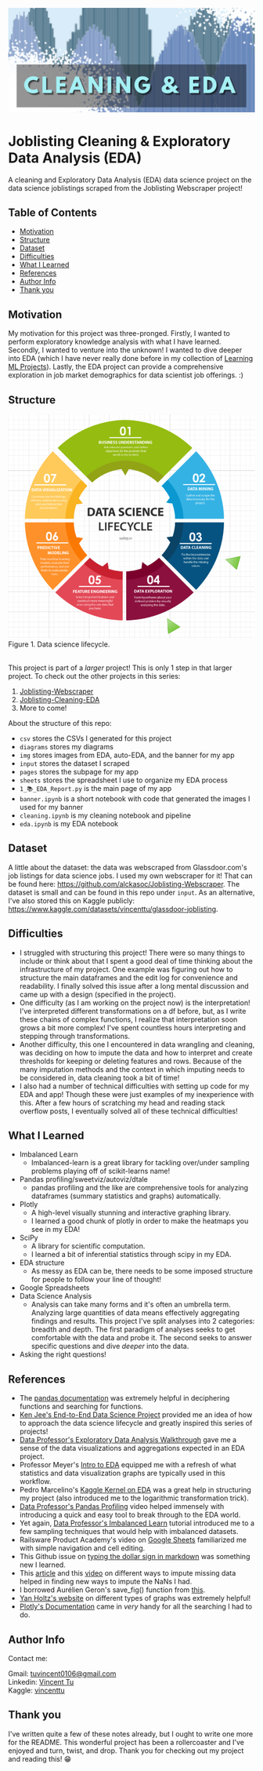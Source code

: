 ![](https://github.com/alckasoc/Joblisting-Cleaning-EDA/blob/main/img/banner/banner_cropped.png?raw=true)

# Joblisting Cleaning & Exploratory Data Analysis (EDA)

A cleaning and Exploratory Data Analysis (EDA) data science project on the data science joblistings scraped from the Joblisting Webscraper project!

## Table of Contents

- [Motivation](https://github.com/alckasoc/Joblisting-Cleaning-EDA/blob/main/README.md#motivation)
- [Structure](https://github.com/alckasoc/Joblisting-Cleaning-EDA/blob/main/README.md#structure)
- [Dataset](https://github.com/alckasoc/Joblisting-Cleaning-EDA/blob/main/README.md#dataset)
- [Difficulties](https://github.com/alckasoc/Joblisting-Cleaning-EDA/blob/main/README.md#difficulties)
- [What I Learned](https://github.com/alckasoc/Joblisting-Cleaning-EDA/blob/main/README.md#what-i-learned)
- [References](https://github.com/alckasoc/Joblisting-Cleaning-EDA/blob/main/README.md#references)
- [Author Info](https://github.com/alckasoc/Joblisting-Cleaning-EDA/blob/main/README.md#author-info)
- [Thank you](https://github.com/alckasoc/Joblisting-Cleaning-EDA/blob/main/README.md#thank-you)

## Motivation

My motivation for this project was three-pronged. Firstly, I wanted to perform exploratory knowledge analysis with what I have learned. Secondly, I wanted to venture into the unknown! I wanted to dive deeper into EDA (which I have never really done before in my collection of [Learning ML Projects](https://github.com/alckasoc/LearningML-Projects)). Lastly, the EDA project can provide a comprehensive exploration in job market demographics for data scientist job offerings. :)

## Structure

![](https://github.com/alckasoc/Joblisting-Cleaning-EDA/blob/main/diagrams/pipeline_diagram.PNG?raw=true)\
Figure 1. Data science lifecycle. 
<br/><br/>

This project is part of a *larger* project! This is only 1 step in that larger project. To check out the other projects in this series:
1. [Joblisting-Webscraper](https://github.com/alckasoc/Joblisting-Webscraper)
2. [Joblisting-Cleaning-EDA](https://github.com/alckasoc/Joblisting-Cleaning-EDA)
3. More to come!

About the structure of this repo:
* `csv` stores the CSVs I generated for this project
* `diagrams` stores my diagrams
* `img` stores images from EDA, auto-EDA, and the banner for my app
* `input` stores the dataset I scraped
* `pages` stores the subpage for my app
* `sheets` stores the spreadsheet I use to organize my EDA process
* `1_📚_EDA_Report.py` is the main page of my app
* `banner.ipynb` is a short notebook with code that generated the images I used for my banner
* `cleaning.ipynb` is my cleaning notebook and pipeline
* `eda.ipynb` is my EDA notebook


## Dataset

A little about the dataset: the data was webscraped from Glassdoor.com's job listings for data science jobs. I used my own webscraper for it! That can be found here: https://github.com/alckasoc/Joblisting-Webscraper. The dataset is small and can be found in this repo under `input`. As an alternative, I've also stored this on Kaggle publicly: https://www.kaggle.com/datasets/vincenttu/glassdoor-joblisting.

## Difficulties

- I struggled with structuring this project! There were so many things to include or think about that I spent a good deal of time thinking about the infrastructure of my project. One example was figuring out how to structure the main dataframes and the edit log for convenience and readability. I finally solved this issue after a long mental discussion and came up with a design (specified in the project).
- One difficulty (as I am working on the project now) is the interpretation! I've interpreted different transformations on a df before, but, as I write these chains of complex functions, I realize that interpretation soon grows a bit more complex! I've spent countless hours interpreting and stepping through transformations.
- Another difficulty, this one I encountered in data wrangling and cleaning, was deciding on how to impute the data and how to interpret and create thresholds for keeping or deleting features and rows. Because of the many imputation methods and the context in which imputing needs to be considered in, data cleaning took a bit of time!
- I also had a number of technical difficulties with setting up code for my EDA and app! Though these were just examples of my inexperience with this. After a few hours of scratching my head and reading stack overflow posts, I eventually solved all of these technical difficulties!

## What I Learned

- Imbalanced Learn
    - Imbalanced-learn is a great library for tackling over/under sampling problems playing off of scikit-learns name!
- Pandas profiling/sweetviz/autoviz/dtale
    - pandas profiling and the like are comprehensive tools for analyzing dataframes (summary statistics and graphs) automatically.
- Plotly
    - A high-level visually stunning and interactive graphing library.
    - I learned a good chunk of plotly in order to make the heatmaps you see in my EDA!
- SciPy
    - A library for scientific computation.
    - I learned a bit of inferential statistics through scipy in my EDA.
- EDA structure
    - As messy as EDA can be, there needs to be some imposed structure for people to follow your line of thought!
- Google Spreadsheets
- Data Science Analysis
    - Analysis can take many forms and it's often an umbrella term. Analyzing large quantities of data means effectively aggregating findings and results. This project I've split analyses into 2 categories: breadth and depth. The first paradigm of analyses seeks to get comfortable with the data and probe it. The second seeks to answer specific questions and dive *deeper* into the data.
- Asking the right questions!
    

## References

- The [pandas documentation](https://pandas.pydata.org/pandas-docs/stable/) was extremely helpful in deciphering functions and searching for functions.
- [Ken Jee's End-to-End Data Science Project](https://www.youtube.com/watch?v=QWgg4w1SpJ8&list=PL2zq7klxX5ASFejJj80ob9ZAnBHdz5O1t&index=4&ab_channel=KenJeeKenJeeVerified) provided me an idea of how to approach the data science lifecycle and greatly inspired this series of projects!
- [Data Professor's Exploratory Data Analysis Walkthrough](https://www.youtube.com/watch?v=9m4n2xVzk9o) gave me a sense of the data visualizations and aggregations expected in an EDA project.
- Professor Meyer's [Intro to EDA](https://www.youtube.com/watch?v=zHcQPKP6NpM) equipped me with a refresh of what statistics and data visualization graphs are typically used in this workflow. 
- Pedro Marcelino's [Kaggle Kernel on EDA](https://www.kaggle.com/pmarcelino/comprehensive-data-exploration-with-python) was a great help in structuring my project (also introduced me to the logarithmic transformation trick).
- [Data Professor's Pandas Profiling](https://www.youtube.com/watch?v=Ef169VELt5o&ab_channel=DataProfessorDataProfessor) video helped immensely with introducing a quick and easy tool to break through to the EDA world.
- Yet again, [Data Professor's Imbalanced Learn](https://www.youtube.com/watch?v=4SivdTLIwHc) tutorial introduced me to a few sampling techniques that would help with imbalanced datasets.
- Railsware Product Academy's video on [Google Sheets](https://www.youtube.com/watch?v=FIkZ1sPmKNw&t=481s) familiarized me with simple navigation and cell editing.
- This Github issue on [typing the dollar sign in markdown](https://github.com/jupyter/notebook/issues/1080) was something new I learned.
- This [article](https://towardsdatascience.com/6-different-ways-to-compensate-for-missing-values-data-imputation-with-examples-6022d9ca0779) and this [video](https://www.youtube.com/watch?v=fYhr8eF1ubo) on different ways to impute missing data helped in finding new ways to impute the NaNs I had.
- I borrowed Aurélien Geron's save_fig() function from [this](https://github.com/ageron/handson-ml2/blob/master/04_training_linear_models.ipynb).
- [Yan Holtz's website](https://www.python-graph-gallery.com/cheat-sheets/) on different types of graphs was extremely helpful!
- [Plotly's Documentation](https://plotly.com/python/) came in *very* handy for all the searching I had to do.

## Author Info

Contact me:

Gmail: tuvincent0106@gmail.com\
Linkedin: [Vincent Tu](https://www.linkedin.com/in/vincent-tu-422b18208/)\
Kaggle: [vincenttu](https://www.kaggle.com/vincenttu)

## Thank you

I've written quite a few of these notes already, but I ought to write one more for the README. This wonderful project has been a rollercoaster and I've enjoyed and turn, twist, and drop. Thank you for checking out my project and reading this! 😁